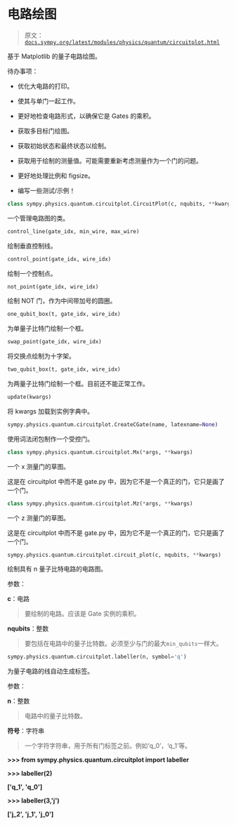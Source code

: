 # 电路绘图

> 原文：[`docs.sympy.org/latest/modules/physics/quantum/circuitplot.html`](https://docs.sympy.org/latest/modules/physics/quantum/circuitplot.html)

基于 Matplotlib 的量子电路绘图。

待办事项：

+   优化大电路的打印。

+   使其与单门一起工作。

+   更好地检查电路形式，以确保它是 Gates 的乘积。

+   获取多目标门绘图。

+   获取初始状态和最终状态以绘制。

+   获取用于绘制的测量值。可能需要重新考虑测量作为一个门的问题。

+   更好地处理比例和 figsize。

+   编写一些测试/示例！

```py
class sympy.physics.quantum.circuitplot.CircuitPlot(c, nqubits, **kwargs)
```

一个管理电路图的类。

```py
control_line(gate_idx, min_wire, max_wire)
```

绘制垂直控制线。

```py
control_point(gate_idx, wire_idx)
```

绘制一个控制点。

```py
not_point(gate_idx, wire_idx)
```

绘制 NOT 门，作为中间带加号的圆圈。

```py
one_qubit_box(t, gate_idx, wire_idx)
```

为单量子比特门绘制一个框。

```py
swap_point(gate_idx, wire_idx)
```

将交换点绘制为十字架。

```py
two_qubit_box(t, gate_idx, wire_idx)
```

为两量子比特门绘制一个框。目前还不能正常工作。

```py
update(kwargs)
```

将 kwargs 加载到实例字典中。

```py
sympy.physics.quantum.circuitplot.CreateCGate(name, latexname=None)
```

使用词法闭包制作一个受控门。

```py
class sympy.physics.quantum.circuitplot.Mx(*args, **kwargs)
```

一个 x 测量门的草图。

这是在 circuitplot 中而不是 gate.py 中，因为它不是一个真正的门，它只是画了一个门。

```py
class sympy.physics.quantum.circuitplot.Mz(*args, **kwargs)
```

一个 z 测量门的草图。

这是在 circuitplot 中而不是 gate.py 中，因为它不是一个真正的门，它只是画了一个门。

```py
sympy.physics.quantum.circuitplot.circuit_plot(c, nqubits, **kwargs)
```

绘制具有 n 量子比特电路的电路图。

参数：

**c**：电路

> 要绘制的电路。应该是 Gate 实例的乘积。

**nqubits**：整数

> 要包括在电路中的量子比特数。必须至少与门的最大`min_qubits`一样大。

```py
sympy.physics.quantum.circuitplot.labeller(n, symbol='q')
```

为量子电路的线自动生成标签。

参数：

**n**：整数

> 电路中的量子比特数。

**符号**：字符串

> 一个字符字符串，用于所有门标签之前。例如‘q_0’，‘q_1’等。

**>>> from sympy.physics.quantum.circuitplot import labeller**

**>>> labeller(2)**

**['q_1', 'q_0']**

**>>> labeller(3,'j')**

**['j_2', 'j_1', 'j_0']**
